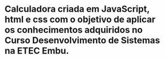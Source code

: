 # Calculadora criada em JavaScript, html e css com o objetivo de aplicar os conhecimentos adquiridos no  Curso Desenvolvimento de Sistemas na ETEC Embu.
